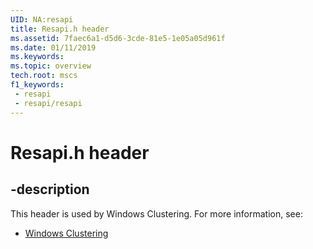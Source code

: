 ```yaml
---
UID: NA:resapi
title: Resapi.h header
ms.assetid: 7faec6a1-d5d6-3cde-81e5-1e05a05d961f
ms.date: 01/11/2019
ms.keywords: 
ms.topic: overview
tech.root: mscs
f1_keywords:
 - resapi
 - resapi/resapi
---
```


# Resapi.h header


## -description

This header is used by Windows Clustering. For more information, see:

- [Windows Clustering](../_mscs/index.md)

